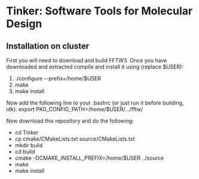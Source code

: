 # Tinker: Software Tools for Molecular Design

<H2><B>Installation on cluster</B></H2>

First you will need to download and build FFTW3. Once you have downloaded and extracted compile and install it using (replace $USER):
<ol>
  <li>./configure --prefix=/home/$USER</li>
  <li>make</li>
  <li>make install</li>
</ol>

Now add the following line to your .bashrc (or just run it before building, idk):
export PKG_CONFIG_PATH=/home/$USER/.../fftw/

Now download this repository and do the following:
<ul>
  <li> cd Tinker </li>
  <li> cp cmake/CMakeLists.txt source/CMakeLists.txt </li>
  <li> mkdir build </li>
  <li> cd build </li>
  <li> cmake -DCMAKE_INSTALL_PREFIX=/home/$USER ../source </li>
  <li> make </li>
  <li> make install </li>
</ul>
